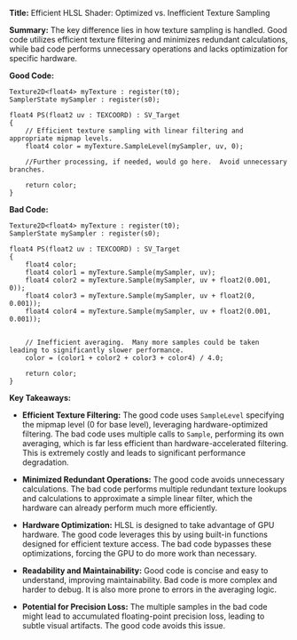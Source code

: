 **Title:** Efficient HLSL Shader: Optimized vs. Inefficient Texture Sampling

**Summary:** The key difference lies in how texture sampling is handled.  Good code utilizes efficient texture filtering and minimizes redundant calculations, while bad code performs unnecessary operations and lacks optimization for specific hardware.


**Good Code:**

```hlsl
Texture2D<float4> myTexture : register(t0);
SamplerState mySampler : register(s0);

float4 PS(float2 uv : TEXCOORD) : SV_Target
{
    // Efficient texture sampling with linear filtering and appropriate mipmap levels.
    float4 color = myTexture.SampleLevel(mySampler, uv, 0);  

    //Further processing, if needed, would go here.  Avoid unnecessary branches.

    return color;
}
```

**Bad Code:**

```hlsl
Texture2D<float4> myTexture : register(t0);
SamplerState mySampler : register(s0);

float4 PS(float2 uv : TEXCOORD) : SV_Target
{
    float4 color;
    float4 color1 = myTexture.Sample(mySampler, uv);
    float4 color2 = myTexture.Sample(mySampler, uv + float2(0.001, 0));
    float4 color3 = myTexture.Sample(mySampler, uv + float2(0, 0.001));
    float4 color4 = myTexture.Sample(mySampler, uv + float2(0.001, 0.001));


    // Inefficient averaging.  Many more samples could be taken leading to significantly slower performance.
    color = (color1 + color2 + color3 + color4) / 4.0;

    return color;
}
```


**Key Takeaways:**

* **Efficient Texture Filtering:** The good code uses `SampleLevel` specifying the mipmap level (0 for base level), leveraging hardware-optimized filtering. The bad code uses multiple calls to `Sample`, performing its own averaging, which is far less efficient than hardware-accelerated filtering.  This is extremely costly and leads to significant performance degradation.

* **Minimized Redundant Operations:** The good code avoids unnecessary calculations.  The bad code performs multiple redundant texture lookups and calculations to approximate a simple linear filter, which the hardware can already perform much more efficiently.

* **Hardware Optimization:**  HLSL is designed to take advantage of GPU hardware. The good code leverages this by using built-in functions designed for efficient texture access. The bad code bypasses these optimizations, forcing the GPU to do more work than necessary.

* **Readability and Maintainability:** Good code is concise and easy to understand, improving maintainability. Bad code is more complex and harder to debug.  It is also more prone to errors in the averaging logic.


* **Potential for Precision Loss:** The multiple samples in the bad code might lead to accumulated floating-point precision loss, leading to subtle visual artifacts.  The good code avoids this issue.

